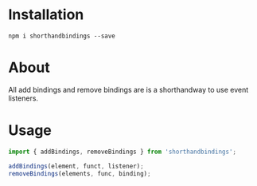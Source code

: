 # Installation

`npm i shorthandbindings --save`

# About

All add bindings and remove bindings are is a shorthandway to use event listeners.

# Usage

```js
import { addBindings, removeBindings } from 'shorthandbindings';

addBindings(element, funct, listener);
removeBindings(elements, func, binding);
```
